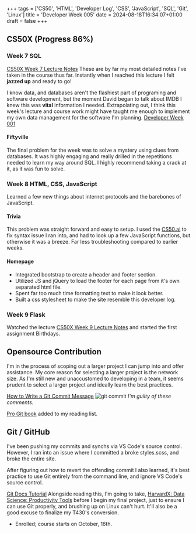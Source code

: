 +++
tags = ['CS50', 'HTML', 'Developer Log', 'CSS', 'JavaScript', 'SQL', 'Git', 'Linux']
title = 'Developer Week 005'
date = 2024-08-18T16:34:07+01:00
draft = false
+++

## CS50X (Progress 86%)

### Week 7 SQL

[CS50X Week 7 Lecture Notes](https://pbrazeale.github.io/CS50X-Week-7-Lecture-Notes/)
These are by far my most detailed notes I've taken in the course thus far. Instantly when I reached this lecture I felt **jazzed up** and ready to go!

I know data, and databases aren't the flashiest part of programing and software development, but the moment David began to talk about IMDB I knew this was **vital** information I needed. Extrapolating out, I think this week's lecture and course work might have taught me enough to implement my own data management for the software I'm planning. [Developer Week 001](https://pbrazeale.github.io/dev-week-001/)

#### Fiftyville

The final problem for the week was to solve a mystery using clues from databases. It was highly engaging and really drilled in the repetitions needed to learn my way around SQL. I highly recommend taking a crack at it, as it was fun to solve.

### Week 8 HTML, CSS, JavaScript

Learned a few new things about internet protocols and the barebones of JavaScript.

#### Trivia

This problem was straight forward and easy to setup. I used the [CS50.ai](https://cs50.ai/) to fix syntax issue I ran into, and had to look up a few JavaScript functions, but otherwise it was a breeze. Far less troubleshooting compared to earlier weeks.

#### Homepage

- Integrated bootstrap to create a header and footer section.
- Utilized JS and jQuery to load the footer for each page from it's own separated html file.
- Spent far too much time formatting text to make it look better.
- Built a css stylesheet to make the site resemble this developer log.

### Week 9 Flask

Watched the lecture [CS50X Week 9 Lecture Notes](https://pbrazeale.github.io/CS50X-Week-9-Lecture-Notes/) and started the first assignment Birthdays.

## Opensource Contribution

I'm in the process of scoping out a larger project I can jump into and offer assistance. My core reason for selecting a larger project is the network size. As I'm still new and unaccustomed to developing in a team, it seems prudent to select a larger project and ideally learn the best practices.

[How to Write a Git Commit Message](https://cbea.ms/git-commit/)
![git commit](https://cbea.ms/content/images/size/w2000/2021/01/git_commit_2x.png)
_I'm guilty of these comments._

[Pro Git book](https://git-scm.com/book/en/v2) added to my reading list.

## Git / GitHub

I've been pushing my commits and synchs via VS Code's source control. However, I ran into an issue where I committed a broke styles.scss, and broke the entire site.

After figuring out how to revert the offending commit I also learned, it's best practice to use Git entirely from the command line, and ignore VS Code's source control.

[Git Docs Tutorial](https://git-scm.com/docs/gittutorial)
Alongside reading this, I'm going to take, [HarvardX: Data Science: Productivity Tools](https://www.edx.org/course/data-science-productivity-tools) before I begin my final project, just to ensure I can use Git properly, and brushing up on Linux can't hurt. It'll also be a good excuse to finalize my T430's conversion.

- Enrolled; course starts on October, 16th.
